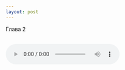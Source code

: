 ```yaml
---
layout: post
---
```


Глава 2

<br/>

<audio controls>
    <source src="https://s3.amazonaws.com/audiobooks.deepidea.cloud/ryle_parents_responsibility/004_glava2_or_jcr.mp3" type="audio/mpeg"/>
</audio>

